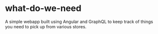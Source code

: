 # what-do-we-need
A simple webapp built using Angular and GraphQL to keep track of things you need to pick up from various stores. 
